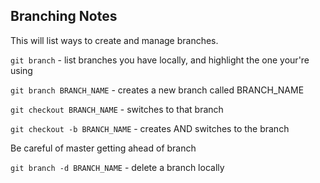 ## Branching Notes

This will list ways to create and manage branches.

`git branch` - list branches you have locally, and highlight the one your're using

`git branch BRANCH_NAME` - creates a new branch called BRANCH_NAME

`git checkout BRANCH_NAME` - switches to that branch

`git checkout -b BRANCH_NAME` - creates AND switches to the branch

Be careful of master getting ahead of branch

`git branch -d BRANCH_NAME` - delete a branch locally
